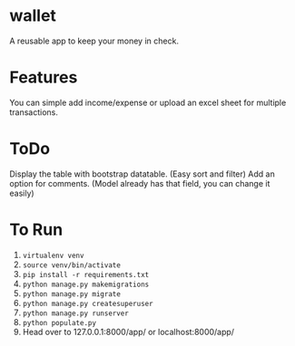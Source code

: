 # wallet
A reusable app to keep your money in check.

# Features
You can simple add income/expense or upload an excel sheet for multiple transactions.

# ToDo
Display the table with bootstrap datatable. (Easy sort and filter)
Add an option for comments. (Model already has that field, you can change it easily)

# To Run
1. `virtualenv venv`
2. `source venv/bin/activate`
3. `pip install -r requirements.txt`	
4. `python manage.py makemigrations`
5. `python manage.py migrate`
6. `python manage.py createsuperuser`
7. `python manage.py runserver`
8. `python populate.py`
9. Head over to 127.0.0.1:8000/app/ or localhost:8000/app/
